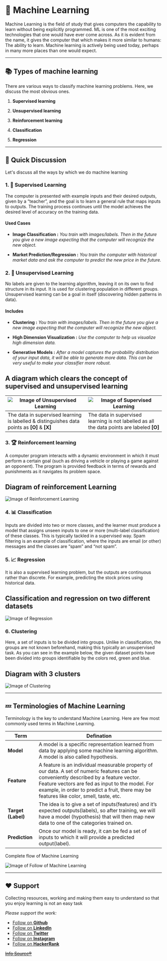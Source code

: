 # **🧠 Machine Learning**
Machine Learning is the field of study that gives computers the capability to learn without being explicitly programmed. ML is one of the most exciting technologies that one would have ever come across. As it is evident from the name, it gives the computer that which makes it more similar to humans: The ability to learn. Machine learning is actively being used today, perhaps in many more places than one would expect.

***

## **📚 Types of machine learning**
There are various ways to classify machine learning problems. Here, we discuss the most obvious ones.

1. **Supervised learning**

2. **Unsupervised learning**

3. **Reinforcement learning**

4. **Classification**

5. **Regression**

***

## **🚀 Quick Discussion**
Let's discuss all the ways by which we do machine learning

### **1. 🧐 Supervised Learning**
 The computer is presented with example inputs and their desired outputs, given by a “teacher”, and the goal is to learn a general rule that maps inputs to outputs. The training process continues until the model achieves the desired level of accuracy on the training data.

 #### **Used Cases**
 - **Image Classification :** *You train with images/labels. Then in the future you give a new image expecting that the computer will recognize the new object.*

 - **Market Prediction/Regression :** *You train the computer with historical market data and ask the computer to predict the new price in the future.*

### **2. 🤹 Unsupervised Learning**
No labels are given to the learning algorithm, leaving it on its own to find structure in its input. It is used for clustering population in different groups. Unsupervised learning can be a goal in itself (discovering hidden patterns in data).

#### **Includes**
- **Clustering :** *You train with images/labels. Then in the future you give a new image expecting that the computer will recognize the new object.*

- **High Dimension Visualization :** *Use the computer to help us visualize high dimension data.*

- **Generative Models :** *After a model captures the probability distribution of your input data, it will be able to generate more data. This can be very useful to make your classifier more robust.*

A diagram which clears the concept of supervised and unsupervised learning
--
![ Image of Unsupervised Learning ](assets/img/supervised_learning.png) | ![ Image of Supervised Learning ](assets/img/unsupervised_learning.png)
------------------- | ---------------------
The data in supervised learning is labelled & distinguishes data points as **[O]** & **[X]** | The data in supervised learning is not labelled as all the data points are labeled **[O]**

### **3. 🏆 Reinforcement learning**
A computer program interacts with a dynamic environment in which it must perform a certain goal (such as driving a vehicle or playing a game against an opponent). The program is provided feedback in terms of rewards and punishments as it navigates its problem space.

Diagram of reinforcement Learning
--
![ Image of Reinforcement Learning ](assets/img/reinforcement_learning.png)

### **4. 📊 Classification**
Inputs are divided into two or more classes, and the learner must produce a model that assigns unseen inputs to one or more (multi-label classification) of these classes. This is typically tackled in a supervised way. Spam filtering is an example of classification, where the inputs are email (or other) messages and the classes are “spam” and “not spam”.


### **5. 📈 Regression**
It is also a supervised learning problem, but the outputs are continuous rather than discrete. For example, predicting the stock prices using historical data.

 Classification and regression on two different datasets
--
  ![ Image of Regression ](assets/img/classification_regression.png)

### **6. Clustering**
Here, a set of inputs is to be divided into groups. Unlike in classification, the groups are not known beforehand, making this typically an unsupervised task.
As you can see in the example below, the given dataset points have been divided into groups identifiable by the colors red, green and blue.

Diagram with 3 clusters
--
![ Image of Clustering ](assets/img/clustering.png)

***

## **💤 Terminologies of Machine Learning**

Terminology is the key to understand Machine Learning. Here are few most commonly used terms in Machine Learning.

Term | Defination
-----|-----------
**Model** | A model is a specific representation learned from data by applying some machine learning algorithm. A model is also called hypothesis.
**Feature** | A feature is an individual measurable property of our data. A set of numeric features can be conveniently described by a feature vector. Feature vectors are fed as input to the model. For example, in order to predict a fruit, there may be features like color, smell, taste, etc.
**Target (Label)** | The idea is to give a set of inputs(features) and it’s expected outputs(labels), so after training, we will have a model (hypothesis) that will then map new data to one of the categories trained on.
**Prediction** | Once our model is ready, it can be fed a set of inputs to which it will provide a predicted output(label).

Complete flow of Machine Learning

![ Image of Follow of Machine Learning ](assets/img/training.png)

***
## **❤ Support**
Collecting resources, working and making them easy to understand so that you enjoy learning is not an easy task

*Please support the work:*
 - [Follow on **Github**](https://github.com/amannirala13)
 - [Follow on **LinkedIn**](https://www.linkedin.com/in/amannirala13/)
 - [Follow on **Twitter**](https://twitter.com/AmanNirala13)
 - [Follow on **Instagram**](https://www.instagram.com/amannirala13/)
 - [Follow on **HackerRank**](https://www.hackerrank.com/amannirala13)

[~~Info Source®~~](https://www.geeksforgeeks.org/getting-started-machine-learning/)
